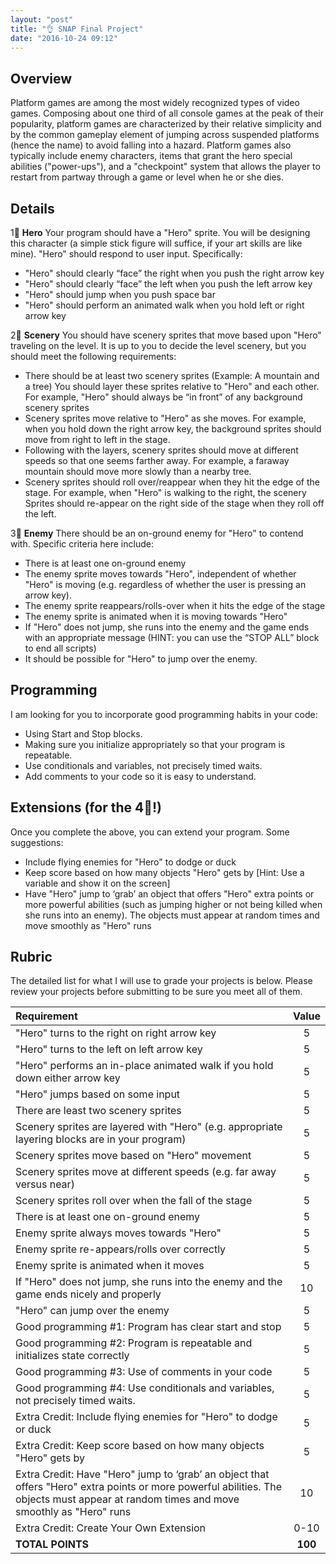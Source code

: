 ```yaml
---
layout: "post"
title: "👌 SNAP Final Project"
date: "2016-10-24 09:12"
---
```


## Overview
Platform games are among the most widely recognized types of video games. Composing about one third of all console games at the peak of their popularity, platform games are characterized by their relative simplicity and by the common gameplay element of jumping across suspended platforms (hence the name) to avoid falling into a hazard. Platform games also typically include enemy characters, items that grant the hero special abilities ("power-ups"), and a "checkpoint" system that allows the player to restart from partway through a game or level when he or she dies.

## Details
1⃣ **Hero** Your program should have a "Hero" sprite. You will be designing this character (a simple stick figure will suffice, if your art skills are like mine). "Hero" should respond to user input. Specifically:

- "Hero" should clearly “face” the right when you push the right arrow key
- "Hero" should clearly “face” the left when you push the left arrow key
- "Hero" should jump when you push space bar
- "Hero" should perform an animated walk when you hold left or right arrow key

2⃣ **Scenery** You should have scenery sprites that move based upon "Hero" traveling on the level. It is up to you to decide the level scenery, but you should meet the following requirements:
- There should be at least two scenery sprites (Example: A mountain and a tree)
You should layer these sprites relative to "Hero" and each other. For example, "Hero" should always be “in front” of any background scenery sprites
- Scenery sprites move relative to "Hero" as she moves. For example, when you hold down the right arrow key, the background sprites should move from right to left in the stage.
- Following with the layers, scenery sprites should move at different speeds so that one seems farther away. For example, a faraway mountain should move more slowly than a nearby tree.
- Scenery sprites should roll over/reappear when they hit the edge of the stage. For example, when "Hero" is walking to the right, the scenery Sprites should re-appear on the right side of the stage when they roll off the left.

3⃣ **Enemy** There should be an on-ground enemy for "Hero" to contend with. Specific criteria here include:
- There is at least one on-ground enemy
- The enemy sprite moves towards "Hero", independent of whether "Hero" is moving (e.g. regardless of whether the user is pressing an arrow key).
- The enemy sprite reappears/rolls-over when it hits the edge of the stage
- The enemy sprite is animated when it is moving towards "Hero"
- If "Hero" does not jump, she runs into the enemy and the game ends with an appropriate message (HINT: you can use the “STOP ALL” block to end all scripts)
- It should be possible for "Hero" to jump over the enemy.

## Programming
I am looking for you to incorporate good programming habits in your code:
- Using Start and Stop blocks.
- Making sure you initialize appropriately so that your program is repeatable.
- Use conditionals and variables, not precisely timed waits.
- Add comments to your code so it is easy to understand.

## Extensions (for the 4⃣!)
Once you complete the above, you can extend your program. Some suggestions:
- Include flying enemies for "Hero" to dodge or duck
- Keep score based on how many objects "Hero" gets by [Hint: Use a variable and show it on the screen]
- Have "Hero" jump to ‘grab’ an object that offers "Hero" extra points or more powerful abilities (such as jumping higher or not being killed when she runs into an enemy). The objects must appear at random times and move smoothly as "Hero" runs

## Rubric
The detailed list for what I will use to grade your projects is below. Please review your projects before submitting to be sure you meet all of them.

| Requirement	|  Value  |
|:--|:--:|
| "Hero" turns to the right on right arrow key	|  5  |
| "Hero" turns to the left on left arrow key	|  5  |
| "Hero" performs an in-place animated walk if you hold down either arrow key	|  5  |
| "Hero" jumps based on some input	|  5  |
| There are least two scenery sprites	|  5  |
| Scenery sprites are layered with "Hero" (e.g. appropriate layering blocks are in your program)	|  5  |
| Scenery sprites move based on "Hero" movement	|  5  |
| Scenery sprites move at different speeds (e.g. far away versus near)	|  5  |
| Scenery sprites roll over when the fall of the stage	|  5  |
| There is at least one on-ground enemy	|  5  |
| Enemy sprite always moves towards "Hero"	|  5  |
| Enemy sprite re-appears/rolls over correctly	|  5  |
| Enemy sprite is animated when it moves	|  5  |
| If "Hero" does not jump, she runs into the enemy and the game ends nicely and properly	|  10  |
| "Hero" can jump over the enemy	|  5  |
| Good programming #1: Program has clear start and stop	|  5  |
| Good programming #2: Program is repeatable and initializes state correctly	|  5  |
| Good programming #3: Use of comments in your code	|  5  |
| Good programming #4: Use conditionals and variables, not precisely timed waits.	|  5  |
| Extra Credit: Include flying enemies for "Hero" to dodge or duck	|  5  |
| Extra Credit: Keep score based on how many objects "Hero" gets by	|  5  |
| Extra Credit: Have "Hero" jump to ‘grab’ an object that offers "Hero" extra points or more powerful abilities. The objects must appear at random  times and move smoothly as "Hero" runs	|  10  |
| Extra Credit: Create Your Own Extension	| 0-10  |
| **TOTAL POINTS**	| **100**   |
